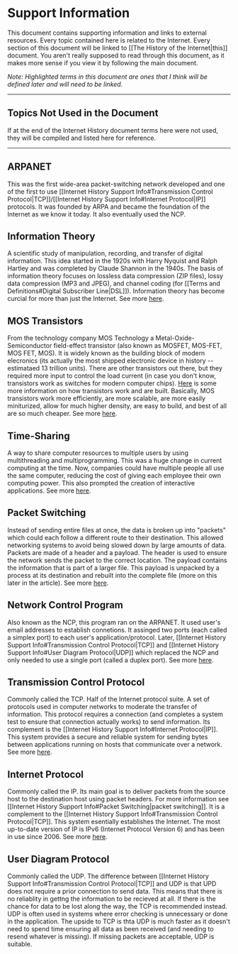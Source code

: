 # Support Information
This document contains supporting information and links to external resources. Every topic contained here is related to the Internet. Every section of this document will be linked to [[The History of the Internet|this]] document. You aren't really supposed to read through this document, as it makes more sense if you view it by following the main document.

*Note: Highlighted terms in this document are ones that I think will be defined later and will need to be linked.*

---

## Topics Not Used in the Document
If at the end of the Internet History document terms here were not used, they will be compiled and listed here for reference.

---

## ARPANET
This was the first wide-area packet-switching network developed and one of the first to use [[Internet History Support Info#Transmission Control Protocol|TCP]]/[[Internet History Support Info#Internet Protocol|IP]] protocols. It was founded by ARPA and became the foundation of the Internet as we know it today. It also eventually used the NCP.

## Information Theory
A scientific study of manipulation, recording, and transfer of digital information. This idea started in the 1920s with Harry Nyquist and Ralph Hartley and was completed by Claude Shannon in the 1940s. The basis of information theory focuses on lossless data compression (ZIP files), lossy data compression (MP3 and JPEG), and channel coding (for [[Terms and Definitions#Digital Subscriber Line|DSL]]). Information theory has become curcial for more than just the Internet. See more [here](https://en.wikipedia.org/wiki/Information_theory).

## MOS Transistors
From the technology company MOS Technology a Metal-Oxide-Semiconductor field-effect transistor (also known as MOSFET, MOS-FET, MOS FET, MOS). It is widely known as the building block of modern elecronics (its actually the most shipped electronic device in history -- estimataed 13 trillion units). There are other transistors out there, but they required more input to control the load current (in case you don't know, transistors work as switches for modern computer chips). [Here](https://www.explainthatstuff.com/howtransistorswork.html) is some more information on how transistors work and are built. Basically, MOS transistors work more efficiently, are more scalable, are more easily miniturized, allow for much higher density, are easy to build, and best of all are so much cheaper. See more [here](https://en.wikipedia.org/wiki/MOSFET).

## Time-Sharing
A way to share computer resources to multiple users by using multithreading and multiprogramming. This was a huge change in current computing at the time. Now, companies could have multiple people all use the same computer, reducing the cost of giving each employee their own computing power. This also prompted the creation of interactive applications. See more [here](https://en.wikipedia.org/wiki/Time-sharing).

## Packet Switching
Instead of sending entire files at once, the data is broken up into "packets" which could each follow a different route to their destination. This allowed networking systems to avoid being slowed down by large amounts of data. Packets are made of a header and a payload. The header is used to ensure the network sends the packet to the correct location. The payload contains the information that is part of a larger file. This payload is unpacked by a process at its destination and rebuilt into the complete file (more on this later in the article). See more [here](https://en.wikipedia.org/wiki/Packet_switching).

## Network Control Program
Also known as the NCP, this program ran on the ARPANET. It used user's email addresses to establish connetions. It assinged two ports (each called a simplex port) to each user's application/protocol. Later, [[Internet History Support Info#Transmission Control Protocol|TCP]] and [[Internet History Support Info#User Diagram Protocol|UDP]] which replaced the NCP and only needed to use a single port (called a duplex port). See more [here](https://en.wikipedia.org/wiki/Network_Control_Program).

## Transmission Control Protocol
Commonly called the TCP. Half of the Internet protocol suite. A set of protocols used in computer networks to moderate the transfer of information. This protocol requires a connection (and completes a system test to ensure that connection actually works) to send information. Its complement is the [[Internet History Support Info#Internet Protocol|IP]]. This system provides a secure and reliable system for sending bytes between applications running on hosts that communicate over a network. See more [here](https://en.wikipedia.org/wiki/Transmission_Control_Protocol).

## Internet Protocol
Commonly called the IP. Its main goal is to deliver packets from the source host to the destination host using packet headers. For more information see [[Internet History Support Info#Packet Switching|packet switching]]. It is a complement to the [[Internet History Support Info#Transmission Control Protocol|TCP]]. This system esentially establishes the Internet. The most up-to-date version of IP is IPv6 (Internet Protocol Version 6) and has been in use since 2006. See more [here](https://en.wikipedia.org/wiki/Internet_Protocol).

## User Diagram Protocol
Commonly called the UDP. The difference between [[Internet History Support Info#Transmission Control Protocol|TCP]] and UDP is that UPD does not require a prior connection to send data. This means that there is no reliablity in gettng the information to be recieved at all. If there is the chance for data to be lost along the way, the TCP is recommended instead. UDP is often used in systems where error checking is unnecessary or done in the application. The upside to TCP is thta UDP is much faster as it doesn't need to spend time ensuring all data as been received (and needing to resend whatever is missing). If missing packets are acceptable, UDP is suitable. 

